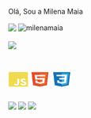 Olá, Sou a Milena Maia

<div style="display: inline_block">
<img align="center" width="47.2%" src="https://github-readme-stats.vercel.app/api?username=milenamaia&count_private=true&show_icons=true&theme=defaut" /> 
<img align="center" width="50%" src="https://github-readme-streak-stats.herokuapp.com/?user=milenamaia&" alt="milenamaia" />
</div>

<div style="display: inline_block"><br>
<img align="center" src="https://github-readme-stats.vercel.app/api/top-langs/?username=milenamaia&layout=compact&theme=defaut" />
</div>

##

 <div style="display: inline_block"><br>
  <img align="center" alt="Mi-Js" height="30" width="40" src="https://raw.githubusercontent.com/devicons/devicon/master/icons/javascript/javascript-plain.svg">
  <img align="center" alt="Mi-HTML" height="30" width="40" src="https://raw.githubusercontent.com/devicons/devicon/master/icons/html5/html5-original.svg">
  <img align="center" alt="Mi-CSS" height="30" width="40" src="https://raw.githubusercontent.com/devicons/devicon/master/icons/css3/css3-original.svg">
</div>

   ##
 
<div> 
  <a href="" target="_blank"><img src="https://img.shields.io/badge/-Instagram-%23E4405F?style=for-the-badge&logo=instagram&logoColor=white" target="_blank"></a>
  <a href = "mailto:milenamaiadesouza123@gmail.com"><img src="https://img.shields.io/badge/-Gmail-%23333?style=for-the-badge&logo=gmail&logoColor=white" target="_blank"></a>
  <a href="https://www.linkedin.com/in/milena-maia-souza/" target="_blank"><img src="https://img.shields.io/badge/-LinkedIn-%230077B5?style=for-the-badge&logo=linkedin&logoColor=white" target="_blank"></a> 
</div>
